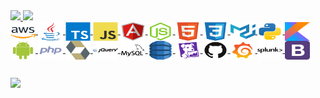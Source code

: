 <div>
  <a href="https://github.com/Girdacio">
  <img height="180em" src="https://github-readme-stats.vercel.app/api?username=Girdacio&show_icons=true&theme=dark&include_all_commits=true&count_private=true"/>
  <img height="180em" src="https://github-readme-stats.vercel.app/api/top-langs/?username=Girdacio&layout=compact&langs_count=7&theme=dark"/>
</div>
<div style="display:'flex'; justify-content:'center';">
<img align="center"src='https://github.com/Girdacio/Girdacio/blob/main/aws-svgrepo-com.svg' alt='java' height='30' width='40'>
<img align="center"src='https://github.com/Girdacio/Girdacio/blob/main/java-original.svg' alt='java' height='30' width='40'>
<img align="center" src='https://github.com/Girdacio/Girdacio/blob/main/typescript-original.svg' alt='typescript' height='30' width='40'>
<img align="center" src='https://github.com/Girdacio/Girdacio/blob/main/javascript-original.svg' alt='javascript' height='30' width='40'>
<img align="center" src='https://github.com/Girdacio/Girdacio/blob/main/angularjs-original.svg' alt='angular' height='30' width='40'>
<img align="center" src='https://github.com/Girdacio/Girdacio/blob/main/nodejs-original.svg' alt='nodejs' height='30' width='40'>
<img align="center"src='https://github.com/Girdacio/Girdacio/blob/main/html5-original.svg' alt='html5'height='30' width='40'>
<img align="center"src='https://github.com/Girdacio/Girdacio/blob/main/css3-original.svg' alt='css3' height='30' width='40'>
<img align="center"src='https://github.com/Girdacio/Girdacio/blob/main/materialui-original.svg' alt='material'height='30' width='40'>
<img align="center"src='https://github.com/Girdacio/Girdacio/blob/main/python-svgrepo-com.svg' alt='material'height='30' width='40'>
<img align="center"src='https://github.com/Girdacio/Girdacio/blob/main/kotlin-1-logo-svgrepo-com.svg' alt='material'height='30' width='40'>
<img align="center"src='https://github.com/Girdacio/Girdacio/blob/main/android-icon-svgrepo-com.svg' alt='material'height='30' width='40'>
<img align="center"src='https://github.com/Girdacio/Girdacio/blob/main/php3-svgrepo-com.svg' alt='material'height='30' width='40'>
<img align="center"src='https://github.com/Girdacio/Girdacio/blob/main/hibernate-svgrepo-com.svg' alt='material'height='30' width='40'>
<img align="center"src='https://github.com/Girdacio/Girdacio/blob/main/jquery-svgrepo-com.svg' alt='material'height='30' width='40'>
<img align="center"src='https://github.com/Girdacio/Girdacio/blob/main/mysql-svgrepo-com.svg' alt='material'height='30' width='40'>
<img align="center"src='https://github.com/Girdacio/Girdacio/blob/main/aws-dynamodb-svgrepo-com.svg' alt='material'height='30' width='40'>
<img align="center"src='https://github.com/Girdacio/Girdacio/blob/main/datadog-svgrepo-com.svg' alt='material'height='30' width='40'>
<img align="center"src='https://github.com/Girdacio/Girdacio/blob/main/github-svgrepo-com.svg' alt='material'height='30' width='40'>
<img align="center"src='https://github.com/Girdacio/Girdacio/blob/main/grafana-svgrepo-com.svg' alt='material'height='30' width='40'>
<img align="center"src='https://github.com/Girdacio/Girdacio/blob/main/splunk-svgrepo-com.svg' alt='material'height='30' width='40'>
<img align="center"src='https://github.com/Girdacio/Girdacio/blob/main/bootstrap-svgrepo-com.svg' alt='material'height='30' width='40'>
</div>
 
  ##
  
  <a href="https://www.linkedin.com/in/girdacio/" target="_blank"><img src="https://img.shields.io/badge/-LinkedIn-%230077B5?style=for-the-badge&logo=linkedin&logoColor=white" target="_blank"></a>  
</div>
